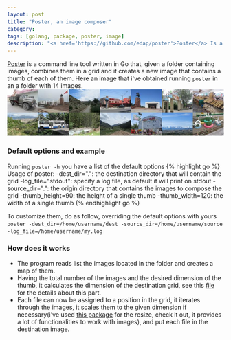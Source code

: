 ```yaml
---
layout: post
title: "Poster, an image composer"
category:
tags: [golang, package, poster, image]
description: "<a href='https://github.com/edap/poster'>Poster</a> Is a command line tool that creates a grid of images"
---
```


[Poster](https://github.com/edap/poster) is a command line tool written in Go that, given a folder containing images, combines them in a grid and it creates a new image that contains a thumb of each of them. Here an image that i've obtained running `poster` in an a folder with 14 images.
![go poster example](/assets/media/go_poster_example.jpg)


### Default options and example
Running `poster -h` you have a list of the default options
{% highlight go %}
Usage of poster:
  -dest_dir=".": the destination directory that will contain the grid
  -log_file="stdout": specify a log file, as default it will print on stdout
  -source_dir=".": the origin directory that contains the images to compose the grid
  -thumb_height=90: the height of a single thumb
  -thumb_width=120: the width of a single thumb
{% endhighlight go %}

To customize them, do as follow, overriding the default options with yours
`poster -dest_dir=/home/username/dest -source_dir=/home/username/source -log_file=/home/username/my.log`

### How does it works
- The program reads list the images located in the folder and creates a map of them.
- Having the total number of the images and the desired dimension of the thumb, it calculates the dimension of the destination grid, see this [file](https://github.com/edap/poster/blob/master/composer.go) for the details about this part.
- Each file can now be assigned to a position in the grid, it iterates through the images, it scales them to the given dimension if necessary(i've used [this package](https://github.com/nfnt/resize) for the resize, check it out, it provides a lot of functionalities to work with images), and put each file in the destination image.

